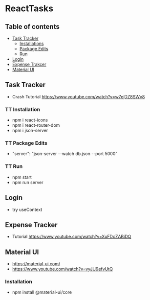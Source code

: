 # ReactTasks
## Table of contents

- [Task Tracker](#task-tracker)
  - [Installations](#tt-installation)
  - [Package Edits](#tt-package-edits)
  - [Run](#tt-run)
- [Login](#login)
- [Expense Trakcer](#expense-tracker)
- [Material UI](#material-ui)

## Task Tracker
- Crash Tutorial https://www.youtube.com/watch?v=w7ejDZ8SWv8
### TT Installation
- npm i react-icons
- npm i react-router-dom
- npm i json-server

### TT Package Edits
- "server": "json-server --watch db.json --port 5000"

### TT Run
- npm start
- npm run server

## Login
- try useContext 

## Expense Tracker
- Tutorial https://www.youtube.com/watch?v=XuFDcZABiDQ

## Material UI
- https://material-ui.com/
- https://www.youtube.com/watch?v=vyJU9efvUtQ

### Installation
- npm install @material-ui/core